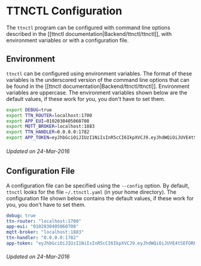 # TTNCTL Configuration

The `ttnctl` program can be configured with command line options described in the [[ttnctl documentation|Backend/ttnctl/ttnctl]], with environment variables or with a configuration file.

## Environment

`ttnctl` can be configured using environment variables.
The format of these variables is the underscored version of the command line options that can be found in the [[ttnctl documentation|Backend/ttnctl/ttnctl]]. Environment variables are uppercase. The environment variables shown below are the default values, if these work for you, you don't have to set them.

```sh
export DEBUG=true
export TTN_ROUTER=localhost:1700
export APP_EUI=0102030405060708
export MQTT_BROKER=localhost:1883
export TTN_HANDLER=0.0.0.0:1782
export APP_TOKEN=eyJhbGciOiJIUzI1NiIsInR5cCI6IkpXVCJ9.eyJhdWQiOiJUVE4tSEFORExFUi0xIiwiaXNzIjoiVGhlVGhpbmdzVGhlTmV0d29yayIsInN1YiI6IjAxMDIwMzA0MDUwNjA3MDgifQ. Qj672lwwDVmfYshpMvPwm6A8oNWJ7teGS2A
```

###### Updated on 24-Mar-2016

## Configuration File

A configuration file can be specified using the `--config` option. By default, `ttnctl` looks for the file `~/.ttnctl.yaml` (in your home directory).
The configuration file shown below contains the default values, if these work for you, you don't have to set them.

```yaml
debug: true
ttn-router: "localhost:1700"
app-eui: "0102030405060708"
mqtt-broker: "localhost:1883"
ttn-handler: "0.0.0.0:1782"
app-token: "eyJhbGciOiJIUzI1NiIsInR5cCI6IkpXVCJ9.eyJhdWQiOiJUVE4tSEFORExFUi0xIiwiaXNzIjoiVGhlVGhpbmdzVGhlTmV0d29yayIsInN1YiI6IjAxMDIwMzA0MDUwNjA3MDgifQ.zMHNXAVgQj672lwwDVmfYshpMvPwm6A8oNWJ7teGS2A"

```

###### Updated on 24-Mar-2016
